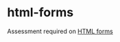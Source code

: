 # html-forms
Assessment required on [HTML forms](https://students.skills.chegg.com/curriculum/WEB_DEVELOPMENT-501/web-development-patterns/frontend-web-developer-foundations/modeng-html-forms)


